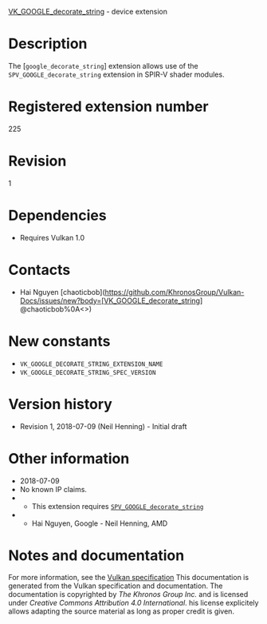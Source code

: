 [VK_GOOGLE_decorate_string](https://www.khronos.org/registry/vulkan/specs/1.3-extensions/man/html/VK_GOOGLE_decorate_string.html) - device extension

# Description
The [`google_decorate_string`] extension allows use of the
`SPV_GOOGLE_decorate_string` extension in SPIR-V shader modules.

# Registered extension number
225

# Revision
1

# Dependencies
- Requires Vulkan 1.0

# Contacts
- Hai Nguyen [chaoticbob](https://github.com/KhronosGroup/Vulkan-Docs/issues/new?body=[VK_GOOGLE_decorate_string] @chaoticbob%0A<<Here describe the issue or question you have about the VK_GOOGLE_decorate_string extension>>)

# New constants
- `VK_GOOGLE_DECORATE_STRING_EXTENSION_NAME`
- `VK_GOOGLE_DECORATE_STRING_SPEC_VERSION`

# Version history
- Revision 1, 2018-07-09 (Neil Henning)  - Initial draft

# Other information
* 2018-07-09
* No known IP claims.
*   - This extension requires [`SPV_GOOGLE_decorate_string`](https://htmlpreview.github.io/?https://github.com/KhronosGroup/SPIRV-Registry/blob/master/extensions/GOOGLE/SPV_GOOGLE_decorate_string.html) 
*   - Hai Nguyen, Google  - Neil Henning, AMD
# Notes and documentation
For more information, see the [Vulkan specification](https://www.khronos.org/registry/vulkan/specs/1.3-extensions/html/vkspec.html)
This documentation is generated from the Vulkan specification and documentation.
The documentation is copyrighted by *The Khronos Group Inc.* and is licensed under *Creative Commons Attribution 4.0 International*.
his license explicitely allows adapting the source material as long as proper credit is given.
        